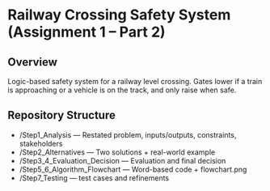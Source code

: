 # Railway Crossing Safety System (Assignment 1 – Part 2)

## Overview
Logic-based safety system for a railway level crossing. Gates lower if a train is approaching or a vehicle is on the track, and only raise when safe.

## Repository Structure
- /Step1_Analysis — Restated problem, inputs/outputs, constraints, stakeholders
- /Step2_Alternatives — Two solutions + real-world example
- /Step3_4_Evaluation_Decision — Evaluation and final decision
- /Step5_6_Algorithm_Flowchart — Word-based code + flowchart.png
- /Step7_Testing — test cases and refinements


